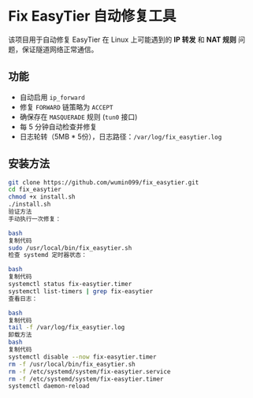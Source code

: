 # Fix EasyTier 自动修复工具

该项目用于自动修复 EasyTier 在 Linux 上可能遇到的 **IP 转发** 和 **NAT 规则** 问题，保证隧道网络正常通信。

## 功能
- 自动启用 `ip_forward`
- 修复 `FORWARD` 链策略为 `ACCEPT`
- 确保存在 `MASQUERADE` 规则 (`tun0` 接口)
- 每 5 分钟自动检查并修复
- 日志轮转（5MB * 5份），日志路径：`/var/log/fix_easytier.log`

## 安装方法
```bash
git clone https://github.com/wumin099/fix_easytier.git
cd fix_easytier
chmod +x install.sh
./install.sh
验证方法
手动执行一次修复：

bash
复制代码
sudo /usr/local/bin/fix_easytier.sh
检查 systemd 定时器状态：

bash
复制代码
systemctl status fix-easytier.timer
systemctl list-timers | grep fix-easytier
查看日志：

bash
复制代码
tail -f /var/log/fix_easytier.log
卸载方法
bash
复制代码
systemctl disable --now fix-easytier.timer
rm -f /usr/local/bin/fix_easytier.sh
rm -f /etc/systemd/system/fix-easytier.service
rm -f /etc/systemd/system/fix-easytier.timer
systemctl daemon-reload
